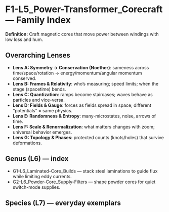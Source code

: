 # F1-L5_Power-Transformer_Corecraft — Family Index
**Definition:** Craft magnetic cores that move power between windings with low loss and hum.
## Overarching Lenses

- **Lens A: Symmetry -> Conservation (Noether)**: sameness across time/space/rotation → energy/momentum/angular momentum conserved.
- **Lens B: Frames & Relativity**: who’s measuring; speed limits; when the stage (spacetime) bends.
- **Lens C: Quantization**: ramps become staircases; waves behave as particles and vice-versa.
- **Lens D: Fields & Gauge**: forces as fields spread in space; different “potentials” = same physics.
- **Lens E: Randomness & Entropy**: many-microstates, noise, arrows of time.
- **Lens F: Scale & Renormalization**: what matters changes with zoom; universal behavior emerges.
- **Lens G: Topology & Phases**: protected counts (knots/holes) that survive deformations.

## Genus (L6) — index
- G1-L6_Laminated-Core_Builds — stack steel laminations to guide flux while limiting eddy currents.
- G2-L6_Powder-Core_Supply-Filters — shape powder cores for quiet switch-mode supplies.
## Species (L7) — everyday exemplars
